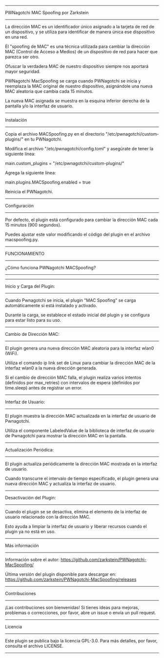 *****
PWNagotchi MAC Spoofing por Zarkstein
*****

La dirección MAC es un identificador único asignado a la tarjeta de red de un dispositivo, y se utiliza para identificar de manera única ese dispositivo en una red.

El "spoofing de MAC" es una técnica utilizada para cambiar la dirección MAC (Control de Acceso a Medios) de un dispositivo de red para hacer que parezca ser otro.

Ofuscar la verdadera MAC de nuestro dispositivo siempre nos aportará mayor seguridad.

PWNagotchi MacSpoofing se carga cuando PWNagotchi se inicia y reemplaza la MAC original de nuestro dispositivo, asignándole una nueva MAC aleatoria que cambia cada 15 minutos.

La nueva MAC asignada se muestra en la esquina inferior derecha de la pantalla y/o la interfaz de usuario.


*****
Instalación
*****

Copia el archivo MACSpoofing.py en el directorio "/etc/pwnagotchi/custom-plugins/" en tu PWNagotchi.

Modifica el archivo "/etc/pwnagotchi/config.toml" y asegúrate de tener la siguiente línea:

main.custom_plugins = "/etc/pwnagotchi/custom-plugins/"

Agrega la siguiente línea:

main.plugins.MACSpoofing.enabled = true

Reinicia el PWNagotchi.


*****
Configuración
*****

Por defecto, el plugin está configurado para cambiar la dirección MAC cada 15 minutos (900 segundos). 

Puedes ajustar este valor modificando el código del plugin en el archivo macspoofing.py.


*****
FUNCIONAMIENTO
*****
¿Cómo funciona PWNagotchi MACSpoofing?
*****

*****
Inicio y Carga del Plugin:
*****

Cuando Pwnagotchi se inicia, el plugin "MAC Spoofing" se carga automáticamente si está instalado y activado.

Durante la carga, se establece el estado inicial del plugin y se configura para estar listo para su uso.
        

*****
Cambio de Dirección MAC:
*****

El plugin genera una nueva dirección MAC aleatoria para la interfaz wlan0 (WiFi).

Utiliza el comando ip link set de Linux para cambiar la dirección MAC de la interfaz wlan0 a la nueva dirección generada.

Si el cambio de dirección MAC falla, el plugin realiza varios intentos (definidos por max_retries) con intervalos de espera (definidos por time.sleep) antes de registrar un error.


*****
Interfaz de Usuario:
*****

El plugin muestra la dirección MAC actualizada en la interfaz de usuario de Pwnagotchi.

Utiliza el componente LabeledValue de la biblioteca de interfaz de usuario de Pwnagotchi para mostrar la dirección MAC en la pantalla.


*****
Actualización Periódica:
*****

El plugin actualiza periódicamente la dirección MAC mostrada en la interfaz de usuario.

Cuando transcurre el intervalo de tiempo especificado, el plugin genera una nueva dirección MAC y actualiza la interfaz de usuario.


*****
Desactivación del Plugin:
*****

Cuando el plugin se se desactiva, elimina el elemento de la interfaz de usuario relacionado con la dirección MAC.

Esto ayuda a limpiar la interfaz de usuario y liberar recursos cuando el plugin ya no está en uso.

*****
Más información
*****

Información sobre el autor:
https://github.com/zarkstein/PWNagotchi-MacSpoofing/

Última versión del plugin disponible para descargar en:
https://github.com/zarkstein/PWNagotchi-MacSpoofing/releases

*****
Contribuciones
*****

¡Las contribuciones son bienvenidas! Si tienes ideas para mejoras, problemas o correcciones, por favor, abre un issue o envía un pull request.

*****
Licencia
*****

Este plugin se publica bajo la licencia GPL-3.0. Para más detalles, por favor, consulta el archivo LICENSE.

*****
